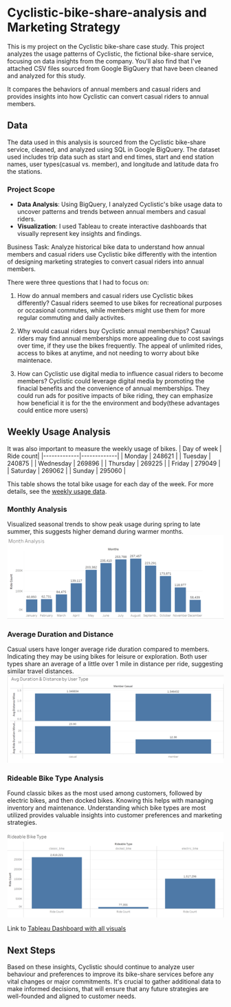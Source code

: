 # Cyclistic-bike-share-analysis and Marketing Strategy

This is my project on the Cyclistic bike-share case study. This project analyzes the usage patterns of Cyclistic, the fictional bike-share service, focusing on data insights from the company. You'll also find that I've attached CSV files sourced from Google BigQuery that have been cleaned and analyzed for this study.

It compares the behaviors of annual members and casual riders and provides insights into how Cyclistic can convert casual riders to annual members.

## Data
 The data used in this analysis is sourced from the Cyclistic bike-share service, cleaned, and analyzed using SQL in Google BigQuery. The dataset used includes trip data such as start and end times, start and end station names, user types(casual vs. member), and longitude and latitude data fro the stations. 
### Project Scope

-   **Data Analysis**: Using BigQuery, I analyzed Cyclistic's bike usage data to uncover patterns and trends between annual members and casual riders.
-   **Visualization**: I used Tableau to create interactive dashboards that visually represent key insights and findings.
  
Business Task: Analyze historical bike data to understand how annual members and casual riders use Cyclistic bike differently with the intention of designing marketing strategies to convert casual riders into annual members.


There were three questions that I had to focus on:
1. How do annual members and casual riders use Cyclistic bikes differently?
   Casual riders seemed to use bikes for recreational purposes or occasional commutes, while members might use them for more regular commuting and daily activites.
   
3. Why would casual riders buy Cyclistic annual memberships?
   Casual riders may find annual memberships more appealing due to cost savings over time, if they use the bikes frequently. The appeal of unlimited rides, access to bikes at anytime, and not needing to worry about bike maintenace. 
   
5. How can Cyclistic use digital media to influence casual riders to become members?
   Cyclistic could leverage digital media by promoting the finacial benefits and the convenience of annual memberships. They could run ads for positive impacts of bike riding, they can emphasize how beneficial it is for the the environment and body(these advantages could entice more users)
   
## Weekly Usage Analysis
It was also important to measure the weekly usage of bikes. 
| Day of week | Ride count|
|-------------|-------------|
| Monday      | 248621      |
| Tuesday     | 240875      |
| Wednesday   | 269896      |
| Thursday    | 269225      |
| Friday      | 279049      |
| Saturday    | 269062      |
| Sunday      | 295060      |

This table shows the total bike usage for each day of the week. 
For more details, see the [weekly usage data](https://github.com/lychialy/Cyclistic-bike-share-analysis/blob/main/Days_week_usage%20-%20day_of_week_analysis.csv).

### Monthly Analysis

Visualized seasonal trends to show peak usage during spring to late summer, this suggests higher demand during warmer months. 
![Monthly Analysis](https://github.com/lychialy/Cyclistic-bike-share-analysis/blob/main/2024-07-01%20(2).png?raw=true)


### Average Duration and Distance

Casual users have longer average ride duration compared to members. Indicating they may be using bikes for leisure or exploration. Both user types share an average of a little over 1 mile in distance per ride, suggesting similar travel distances. 
![Avg Duration and Distance](https://github.com/lychialy/Cyclistic-bike-share-analysis/blob/main/2024-07-01.png?raw=true)


### Rideable Bike Type Analysis

Found classic bikes as the most used among customers, followed by electric bikes, and then docked bikes. Knowing this helps with managing inventory and maintenance. Understanding which bike types are most utilized provides valuable insights into customer preferences and marketing strategies.

![Bike Types](https://github.com/lychialy/Cyclistic-bike-share-analysis/blob/main/2024-07-01%20(1).png?raw=true)

Link to [Tableau Dashboard with all visuals](https://public.tableau.com/views/CyclisticCaseStudyCapstone_17196371711750/Dashboard1?:language=en-US&:sid=&:display_count=n&:origin=viz_share_link)

## Next Steps

Based on these insights, Cyclistic should continue to analyze user behaviour and preferences to improve its bike-share services before any vital changes or major commitments. It's crucial to gather additional data to make informed decisions, that will ensure that any future strategies are well-founded and aligned to customer needs. 



